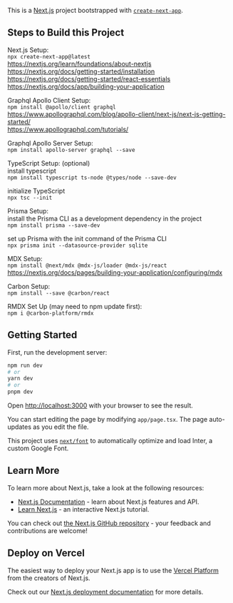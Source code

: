 This is a [Next.js](https://nextjs.org/) project bootstrapped with [`create-next-app`](https://github.com/vercel/next.js/tree/canary/packages/create-next-app).

## Steps to Build this Project

Next.js Setup:  
`npx create-next-app@latest`  
https://nextjs.org/learn/foundations/about-nextjs  
https://nextjs.org/docs/getting-started/installation  
https://nextjs.org/docs/getting-started/react-essentials  
https://nextjs.org/docs/app/building-your-application  

Graphql Apollo Client Setup:  
`npm install @apollo/client graphql`  
https://www.apollographql.com/blog/apollo-client/next-js/next-js-getting-started/  
https://www.apollographql.com/tutorials/  

Graphql Apollo Server Setup:  
`npm install apollo-server graphql --save`  

TypeScript Setup: (optional)  
install typescript  
`npm install typescript ts-node @types/node --save-dev`  

initialize TypeScript  
`npx tsc --init`  

Prisma Setup:  
install the Prisma CLI as a development dependency in the project  
`npm install prisma --save-dev`  

set up Prisma with the init command of the Prisma CLI  
`npx prisma init --datasource-provider sqlite`  

MDX Setup:  
`npm install @next/mdx @mdx-js/loader @mdx-js/react`  
https://nextjs.org/docs/pages/building-your-application/configuring/mdx  

Carbon Setup:  
`npm install --save @carbon/react`  

RMDX Set Up (may need to npm update first):  
`npm i @carbon-platform/rmdx`  

## Getting Started

First, run the development server:

```bash
npm run dev
# or
yarn dev
# or
pnpm dev
```

Open [http://localhost:3000](http://localhost:3000) with your browser to see the result.

You can start editing the page by modifying `app/page.tsx`. The page auto-updates as you edit the file.

This project uses [`next/font`](https://nextjs.org/docs/basic-features/font-optimization) to automatically optimize and load Inter, a custom Google Font.

## Learn More

To learn more about Next.js, take a look at the following resources:

- [Next.js Documentation](https://nextjs.org/docs) - learn about Next.js features and API.
- [Learn Next.js](https://nextjs.org/learn) - an interactive Next.js tutorial.

You can check out [the Next.js GitHub repository](https://github.com/vercel/next.js/) - your feedback and contributions are welcome!

## Deploy on Vercel

The easiest way to deploy your Next.js app is to use the [Vercel Platform](https://vercel.com/new?utm_medium=default-template&filter=next.js&utm_source=create-next-app&utm_campaign=create-next-app-readme) from the creators of Next.js.

Check out our [Next.js deployment documentation](https://nextjs.org/docs/deployment) for more details.
